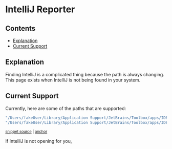<a id="top"></a>

# IntelliJ Reporter

<!-- toc -->
## Contents

  * [Explanation](#explanation)
  * [Current Support](#current-support)<!-- endToc -->

## Explanation

Finding IntelliJ is a complicated thing because the path is always changing.
This page exists when IntelliJ is not being found in your system.


## Current Support

Currently, here are some of the paths that are supported:

<!-- snippet: SupportedIntelliJPaths -->
<a id='snippet-SupportedIntelliJPaths'></a>
```java
"/Users/fakeUser/Library/Application Support/JetBrains/Toolbox/apps/IDEA-C/ch-0/223.8617.56/IntelliJ IDEA CE.app/Contents/MacOS/idea",
"/Users/fakeUser/Library/Application Support/JetBrains/Toolbox/apps/IDEA-U/ch-0/223.8617.56/IntelliJ IDEA 2022.2 EAP.app"
```
<sup><a href='/approvaltests/src/test/java/org/approvaltests/reporters/intellij/IntelliJPathResolverTest.java#L79-L82' title='Snippet source file'>snippet source</a> | <a href='#snippet-SupportedIntelliJPaths' title='Start of snippet'>anchor</a></sup>
<!-- endSnippet -->

If IntelliJ is not opening for you, 
